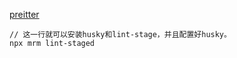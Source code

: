 [preitter](https://zhuanlan.zhihu.com/p/81764012?from_voters_page=true)
```
// 这一行就可以安装husky和lint-stage，并且配置好husky。
npx mrm lint-staged
```